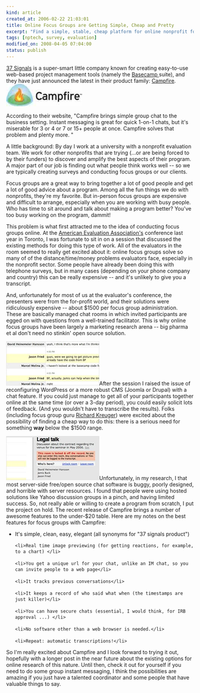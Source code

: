 ```yaml
--- 
kind: article
created_at: 2006-02-22 21:03:01
title: Online Focus Groups are Getting Simple, Cheap and Pretty
excerpt: "Find a simple, stable, cheap platform for online nonprofit focus groups"
tags: [nptech, survey, evaluation]
modified_on: 2008-04-05 07:04:00
status: publish
---
```


<a href="http://www.37signals.com/">37 Signals</a> is a super-smart little company known for creating easy-to-use web-based project management tools (namely the <a href="http://www.basecamphq.com/">Basecamp </a>suite), and they have just announced the latest in their product family: <a href="http://www.campfirenow.com/">Campfire</a>. <img src='/images/campfirelogo_01.jpg' alt='campfirelogo' /> 

According to their website, "Campfire brings simple group chat to the business setting. Instant messaging is great for quick 1-on-1 chats, but it's miserable for 3 or 4 or 7 or 15+ people at once. Campfire solves that problem and plenty more. " 

A little background: By day I work at a university with a nonprofit evaluation team. We work for other nonprofits that are trying (...or are being forced to by their funders) to discover and amplify the best aspects of their program.  A major part of our job is finding out what people think works well -- so we are typically creating surveys and conducting focus groups or our clients. 

Focus groups are a great way to bring together a lot of good people and get a lot of good advice about a program. Among all the fun things we do with nonprofits, they're my favorite. But in-person focus groups are expensive and difficult to arrange, especially when you are working with busy people. Who has time to sit around and talk about making a program better? You've too busy working on the program, dammit!

This problem is what first attracted me to the idea of conducting focus groups online. At the <a href="http://www.eval.org/">American Evaluation Association's</a> conference last year in Toronto, I was fortunate to sit in on a session that discussed the existing methods for doing this type of work.  All of the evaluators in the room seemed to really get excited about it: online focus groups solve so many of of the distance/time/money problems evaluators face, especially in the nonprofit sector. Some people have already been doing this with telephone surveys, but in many cases (depending on your phone company and country) this can be really expensive -- and it's unlikely to give you a transcript. 

And, unfortunately for most of us at the evaluator's conference, the presenters were from the for-profit world, and their solutions were ridiculously expensive -- about $1500 per focus group administration. These are basically managed chat rooms in which invited participants are egged on with questions from a well-trained facilitator. This is why online focus groups have been largely a marketing research arena -- big pharma et al don't need no stinkin' open source solution. 

<img src='/images/shothighlight.jpg' alt='screenshot2' />After the session I raised the issue of reconfiguring WordPress or a more robust CMS (Joomla or Drupal) with a chat feature. If you could just manage to get all of your participants together online at the same time (or over a 3-day period), you could easily solicit lots of feedback. (And you wouldn't have to transcribe the results). Folks (including focus group guru <a href="http://www.amazon.com/gp/product/0761920706/qid=1140644287/sr=1-1/ref=sr_1_1/102-4438084-9236913?s=books&v=glance&n=283155">Richard Kreuger</a>) were excited about the possibility of finding a cheap way to do this: there is a serious need for something <strong>way </strong>below the $1500 range.  

<img src='/images/shotlocked.jpg' alt='screenshot' />Unfortunately, in my research, I that most server-side free/open source chat software is buggy, poorly designed, and horrible with server resources. I found that people were using hosted solutions like Yahoo discussion groups in a pinch, and having limited success. So, not really able or willing to create a program from scratch, I put the project on hold. The recent release of Campfire brings a number of awesome features to the under-$20 table. Here are my notes on the best features for focus groups with Campfire: 


<ul>
	<li>It's simple, clean, easy, elegant (all synonyms for "37 signals product")</li>

	<li>Real time image previewing (for getting reactions, for example, to a chart) </li>

	<li>You get a unique url for your chat, unlike an IM chat, so you can invite people to a web page</li>

	<li>It tracks previous conversations</li>

	<li>It keeps a record of who said what when (the timestamps are just killer)</li>

	<li>You can have secure chats (essential, I would think, for IRB approval ...) </li>

	<li>No software other than a web browser is needed.</li>

	<li>Repeat: automatic transcriptions!</li>
</ul>

So I'm really excited about Campfire and I look forward to trying it out, hopefully with a longer post in the near future about the existing options for online research of this nature. Until then, check it out for yourself if you need to do some group instant messaging, I think the possibilities are amazing if you just have a talented coordinator and some people that have valuable things to say. 



